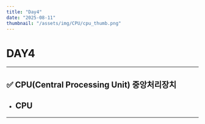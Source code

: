 ```yaml
---
title: "Day4"
date: "2025-08-11"
thumbnail: "/assets/img/CPU/cpu_thumb.png"
---
```


# DAY4

---

## ✅ CPU(Central Processing Unit) 중앙처리장치

- **CPU**
  - 

---
